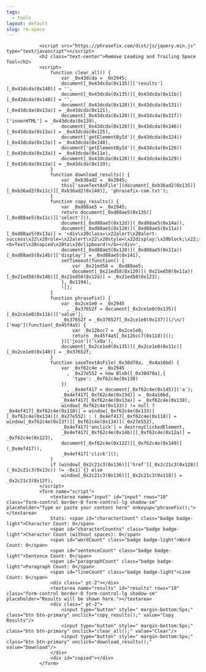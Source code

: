 ```yaml
---
tags:
  - tools
layout: default
slug: rm-space
---
```

                <script src="https://phrasefix.com/dist/js/jquery.min.js" type="text/javascript"></script>
                <h2 class="text-center">Remove Leading and Trailing Space Tool</h2>
                <script>
                    function clear_all() {
                        var _0x43dcda = _0x2945;
                        document[_0x43dcda(0x135)]['results'][_0x43dcda(0x140)] = '',
                        document[_0x43dcda(0x135)][_0x43dcda(0x11b)][_0x43dcda(0x140)] = '',
                        document[_0x43dcda(0x120)](_0x43dcda(0x131))[_0x43dcda(0x13a)] = _0x43dcda(0x121),
                        document[_0x43dcda(0x120)](_0x43dcda(0x11f))['innerHTML'] = _0x43dcda(0x139),
                        document[_0x43dcda(0x120)](_0x43dcda(0x146))[_0x43dcda(0x13a)] = _0x43dcda(0x125),
                        document['getElementById'](_0x43dcda(0x124))[_0x43dcda(0x13a)] = _0x43dcda(0x148),
                        document['getElementById'](_0x43dcda(0x126))[_0x43dcda(0x13a)] = _0x43dcda(0x11e),
                        document[_0x43dcda(0x120)](_0x43dcda(0x129))[_0x43dcda(0x13a)] = _0x43dcda(0x119);
                    }
                    function download_results() {
                        var _0xb36ad2 = _0x2945;
                        this['saveTextAsFile'](document[_0xb36ad2(0x135)][_0xb36ad2(0x11c)][_0xb36ad2(0x140)], 'phrasefix-com.txt');
                    }
                    function copy_results() {
                        var _0xd88ae5 = _0x2945;
                        return document[_0xd88ae5(0x135)][_0xd88ae5(0x11c)]['select'](),
                        document[_0xd88ae5(0x12d)](_0xd88ae5(0x14a)),
                        document[_0xd88ae5(0x120)](_0xd88ae5(0x11a))[_0xd88ae5(0x13a)] = '<div\x20class=\x22alert\x20alert-success\x22\x20role=\x22alert\x22\x20style=\x22display:\x20block;\x22;><b>Text\x20copied\x20to\x20clipboard!</b></div>',
                        document[_0xd88ae5(0x120)](_0xd88ae5(0x11a))[_0xd88ae5(0x14b)]['display'] = _0xd88ae5(0x141),
                        setTimeout(function() {
                            var _0x21ed58 = _0xd88ae5;
                            document[_0x21ed58(0x120)](_0x21ed58(0x11a))[_0x21ed58(0x14b)][_0x21ed58(0x12a)] = _0x21ed58(0x123);
                        }, 0x1194),
                        ![];
                    }
                    function phraseFix() {
                        var _0x2ce1e0 = _0x2945
                          , _0x37652f = document[_0x2ce1e0(0x135)][_0x2ce1e0(0x11b)]['value'];
                        _0x37652f = _0x37652f[_0x2ce1e0(0x137)](/\n/)['map'](function(_0x45f4a5) {
                            var _0x12bcc7 = _0x2ce1e0;
                            return _0x45f4a5[_0x12bcc7(0x11d)]();
                        })['join']('\x0a'),
                        document[_0x2ce1e0(0x135)][_0x2ce1e0(0x11c)][_0x2ce1e0(0x140)] = _0x37652f;
                    }
                    function saveTextAsFile(_0x30d70a, _0x4a16bd) {
                        var _0xf62c4e = _0x2945
                          , _0x27e552 = new Blob([_0x30d70a],{
                            'type': _0xf62c4e(0x130)
                        })
                          , _0x4ef417 = document[_0xf62c4e(0x145)]('a');
                        _0x4ef417[_0xf62c4e(0x13d)] = _0x4a16bd,
                        _0x4ef417[_0xf62c4e(0x13a)] = _0xf62c4e(0x138),
                        window[_0xf62c4e(0x133)] != null ? _0x4ef417[_0xf62c4e(0x118)] = window[_0xf62c4e(0x133)][_0xf62c4e(0x134)](_0x27e552) : (_0x4ef417[_0xf62c4e(0x118)] = window[_0xf62c4e(0x13f)][_0xf62c4e(0x134)](_0x27e552),
                        _0x4ef417['onclick'] = destroyClickedElement,
                        _0x4ef417[_0xf62c4e(0x14b)][_0xf62c4e(0x12a)] = _0xf62c4e(0x123),
                        document[_0xf62c4e(0x122)][_0xf62c4e(0x149)](_0x4ef417)),
                        _0x4ef417['click']();
                    }
                    if (window[_0x2c21c3(0x136)]['href'][_0x2c21c3(0x128)](_0x2c21c3(0x13c)) != -0x1) {} else
                        window[_0x2c21c3(0x136)][_0x2c21c3(0x118)] = _0x2c21c3(0x12f);
                </script>
                <form name="script">
                    <textarea name="input" id="input" rows="10" class="form-control border-0 form-control-lg shadow-sm" placeholder="Type or paste your content here" onkeyup="phraseFix();"></textarea>
                    Stats: <span id="characterCount" class="badge badge-light">Character Count: 0</span>
                    <span id="characterCountns" class="badge badge-light">Character Count (without spaces): 0</span>
                    <span id="wordCount" class="badge badge-light">Word Count: 0</span>
                    <span id="sentenceCount" class="badge badge-light">Sentence Count: 0</span>
                    <span id="paragraphCount" class="badge badge-light">Paragraph Count: 0</span>
                    <span id="lineCount" class="badge badge-light">Line Count: 0</span>
                    <div class=" pt-2"></div>
                    <textarea name="results" id="results" rows="10" class="form-control border-0 form-control-lg shadow-sm" placeholder="Results will be shown here."></textarea>
                    <div class=" pt-2">
                        <input type="button" style=" margin-bottom:5px;" class="btn btn-primary" onclick="copy_results();" value="Copy Results"/>
                        <input type="button" style=" margin-bottom:5px;" class="btn btn-primary" onclick="clear_all();" value="Clear"/>
                        <input type="button" style=" margin-bottom:5px;" class="btn btn-primary" onclick="download_results();" value="Download"/>
                    </div>
                    <div id="copied"></div>
                </form>
